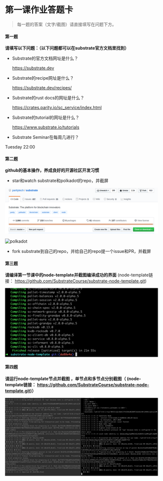 # 第一课作业答题卡

> 每一题的答案（文字/截图）请直接填写在问题下方。

#### 第一题

**请填写以下问题：（以下问题都可以在substrate官方文档里找到）**

* Substrate的官方文档网址是什么？

  https://substrate.dev  

* Substrate的recipe网址是什么？

  https://substrate.dev/recipes/

* Substrate的rust docs的网址是什么？

  https://crates.parity.io/sc_service/index.html

* Substrate的tutorial的网址是什么？

  https://www.substrate.io/tutorials

* Substrate Seminar在每周几进行？

Tuesday 22:00

#### 第二题

**github的基本操作，养成良好的开源社区开发习惯**

* star和watch substrate和polkadot的repo，并截屏

![substrate](./substrate.png)

![polkadot](./polkadot.png)

  

* fork substrate到自己的repo，并给自己的repo提一个issue和PR，并截屏

#### 第三题

**请编译第一节课中的node-template并截图编译成功的界面** (node-template链接： https://github.com/SubstrateCourse/substrate-node-template.git)

![substrate-node-template](./substrate-node-template.png)

#### 第四题

**请运行node-template节点并截图 ，单节点和多节点分别截图（ (node-template链接： https://github.com/SubstrateCourse/substrate-node-template.git)）**

![multi-nodes](./multi-nodes.png)
